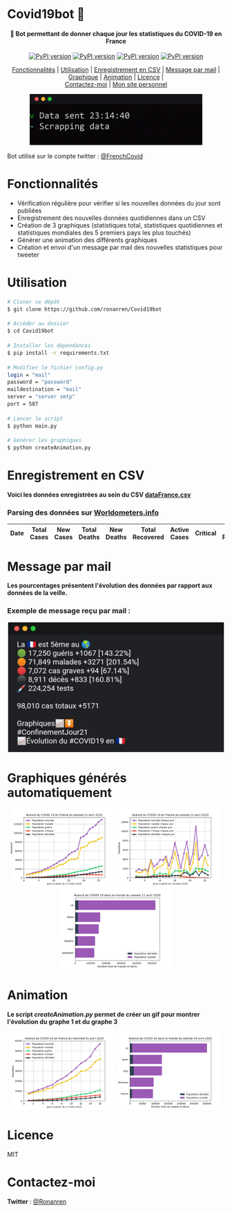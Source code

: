# Covid19bot 🦠

<h4 align="center">🤖 Bot permettant de donner chaque jour les statistiques du COVID-19 en France</h4>

<p align="center">
<a href="https://badge.fury.io/py/requests"><img src="https://badge.fury.io/py/requests.svg" alt="PyPI version" height="18"></a>
  <a href="https://badge.fury.io/py/matplotlib"><img src="https://badge.fury.io/py/matplotlib.svg" alt="PyPI version" height="18"></a>
  <a href="https://badge.fury.io/py/halo"><img src="https://badge.fury.io/py/halo.svg" alt="PyPI version" height="18"></a>
  <a href="https://badge.fury.io/py/imageio"><img src="https://badge.fury.io/py/imageio.svg" alt="PyPI version" height="18"></a>
</p>

<p align="center">
  <a href="#Fonctionnalités">Fonctionnalités</a> |
  <a href="#Utilisation">Utilisation</a> |
  <a href="#Enregistrement-en-CSV">Enregistrement en CSV</a> |
  <a href="#Message-par-mail">Message par mail</a> |
  <a href="#graphiques-générés-automatiquement">Graphique</a> |
  <a href="#Animation">Animation</a> |
  <a href="#Licence">Licence</a> |
  <br>
  <a href="#Contactez-moi">Contactez-moi</a> | 
  <a href="https://ronanren.github.io" target="_blank">Mon site personnel</a> 
</p>

<p align="center">
    <img src="images/console.gif" width="400">
</p>

Bot utilisé sur le compte twitter : <a href="https://twitter.com/FrenchCovid" target="_blank">@FrenchCovid</a>

# Fonctionnalités

- Vérification régulière pour vérifier si les nouvelles données du jour sont publiées
- Enregistrement des nouvelles données quotidiennes dans un CSV
- Création de 3 graphiques (statistiques total, statistiques quotidiennes et statistiques mondiales des 5 premiers pays les plus touchés)
- Générer une animation des différents graphiques
- Création et envoi d'un message par mail des nouvelles statistiques pour tweeter

# Utilisation

```bash
# Cloner ce dépôt
$ git clone https://github.com/ronanren/Covid19bot

# Accéder au dossier
$ cd Covid19bot

# Installer les dépendances
$ pip install -r requirements.txt

# Modifier le fichier config.py
login = "mail"
password = "password"
maildestination = "mail"
server = "server smtp"
port = 587

# Lancer le script
$ python main.py

# Générer les graphiques
$ python createAnimation.py
```

# Enregistrement en CSV

**Voici les données enregistrées au sein du CSV <a href="https://github.com/ronanren/Covid19bot/blob/master/data/dataFrance.csv" target="_blank">dataFrance.csv</a>**

### Parsing des données sur <a href="https://www.worldometers.info/coronavirus/" target="_blank">Worldometers.info</a>

| Date | Total Cases | New Cases | Total Deaths | New Deaths | Total Recovered | Active Cases | Critical | New Recovered | New Active | New Critical | PlaceInWorld | Total tests | New Tests |
| ---- | ----------- | --------- | ------------ | ---------- | --------------- | ------------ | -------- | ------------- | ---------- | ------------ | ------------ | ----------- | --------- |


# Message par mail

**Les pourcentages présentent l'évolution des données par rapport aux données de la veille.**

### Exemple de message reçu par mail :

<p align="center">
  <img src="images/exampleMail.png" width="500">
</p>

# Graphiques générés automatiquement

<p align="center">
  <img src="data/2020-04-11/2020-04-11_1.png" width="48%">
  <img src="data/2020-04-11/2020-04-11_2.png" width="48%">
  <img src="data/2020-04-11/2020-04-11_3.png" width="50%">
</p>

# Animation

**Le script _createAnimation.py_ permet de créer un gif pour montrer l'évolution du graphe 1 et du graphe 3**

<p align="center">
  <img src="data/animation/animation_2020-04-12_graph1.gif" width="48%">
  <img src="data/animation/animation_2020-04-12_graph3.gif" width="48%">
</p>

# Licence

MIT

# Contactez-moi

**Twitter** : <a href="https://twitter.com/Ronanren" target="_blank">@Ronanren</a>

